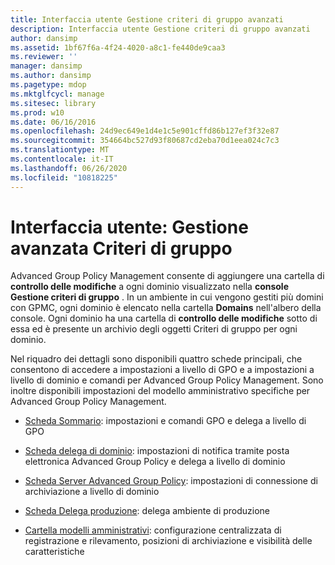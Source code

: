 ```yaml
---
title: Interfaccia utente Gestione criteri di gruppo avanzati
description: Interfaccia utente Gestione criteri di gruppo avanzati
author: dansimp
ms.assetid: 1bf67f6a-4f24-4020-a8c1-fe440de9caa3
ms.reviewer: ''
manager: dansimp
ms.author: dansimp
ms.pagetype: mdop
ms.mktglfcycl: manage
ms.sitesec: library
ms.prod: w10
ms.date: 06/16/2016
ms.openlocfilehash: 24d9ec649e1d4e1c5e901cffd86b127ef3f32e87
ms.sourcegitcommit: 354664bc527d93f80687cd2eba70d1eea024c7c3
ms.translationtype: MT
ms.contentlocale: it-IT
ms.lasthandoff: 06/26/2020
ms.locfileid: "10818225"
---
```

# Interfaccia utente: Gestione avanzata Criteri di gruppo


Advanced Group Policy Management consente di aggiungere una cartella di **controllo delle modifiche** a ogni dominio visualizzato nella **console Gestione criteri di gruppo** . In un ambiente in cui vengono gestiti più domini con GPMC, ogni dominio è elencato nella cartella **Domains** nell'albero della console. Ogni dominio ha una cartella di **controllo delle modifiche** sotto di essa ed è presente un archivio degli oggetti Criteri di gruppo per ogni dominio.

Nel riquadro dei dettagli sono disponibili quattro schede principali, che consentono di accedere a impostazioni a livello di GPO e a impostazioni a livello di dominio e comandi per Advanced Group Policy Management. Sono inoltre disponibili impostazioni del modello amministrativo specifiche per Advanced Group Policy Management.

-   [Scheda Sommario](contents-tab-agpm40.md): impostazioni e comandi GPO e delega a livello di GPO

-   [Scheda delega di dominio](domain-delegation-tab-agpm40.md): impostazioni di notifica tramite posta elettronica Advanced Group Policy e delega a livello di dominio

-   [Scheda Server Advanced Group Policy](agpm-server-tab-agpm40.md): impostazioni di connessione di archiviazione a livello di dominio

-   [Scheda Delega produzione](production-delegation-tab-agpm40.md): delega ambiente di produzione

-   [Cartella modelli amministrativi](administrative-templates-folder-agpm40.md): configurazione centralizzata di registrazione e rilevamento, posizioni di archiviazione e visibilità delle caratteristiche

 

 





